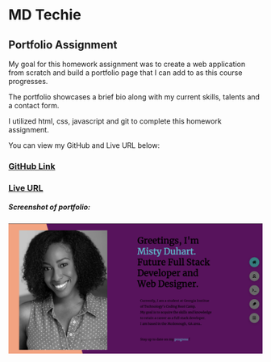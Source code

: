 # MD Techie

## Portfolio Assignment

My goal for this homework assignment was to create a web application from scratch and build a portfolio page that I can add to as this course progresses.

The portfolio showcases a brief bio along with my current skills, talents and a contact form.

I utilized html, css, javascript and git to complete this homework assignment. 

You can view my GitHub and Live URL below:
### [GitHub Link](https://github.com/mduhart82/md-techie) 
### [Live URL](https://mduhart82.github.io/md-techie/)



##### Screenshot of portfolio:
![](./images/ReadME%20SrnSht.png)